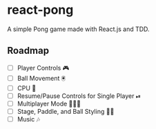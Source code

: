 # react-pong

A simple Pong game made with React.js and TDD.

## Roadmap

* [ ] Player Controls 🎮
* [ ] Ball Movement 🖲
* [ ] CPU 👾
* [ ] Resume/Pause Controls for Single Player ⏯
* [ ] Multiplayer Mode 👫👭👬
* [ ] Stage, Paddle, and Ball Styling 💅🏻
* [ ] Music 🎶
